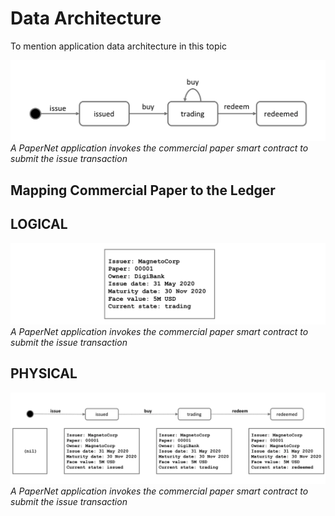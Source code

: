 # Data Architecture


<Intro>

To mention application data architecture in this topic

![develop.dataarchitecturelogical](./develop.diagram.4.png) *A PaperNet application invokes
the commercial paper smart contract to submit the issue transaction*



## Mapping Commercial Paper to the Ledger

## LOGICAL

![develop.dataarchitecturelogical](./develop.diagram.5.png) *A PaperNet application invokes
the commercial paper smart contract to submit the issue transaction*

## PHYSICAL

![develop.dataarchitecturephysical](./develop.diagram.6.png) *A PaperNet application invokes
the commercial paper smart contract to submit the issue transaction*
<!--- Licensed under Creative Commons Attribution 4.0 International License
https://creativecommons.org/licenses/by/4.0/ -->
